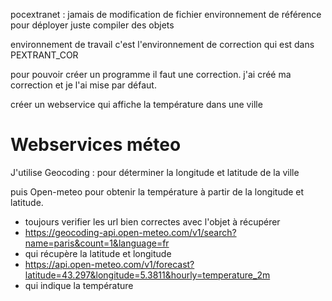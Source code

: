 pocextranet : jamais de modification de fichier environnement de référence pour déployer
juste compiler des objets

environnement de travail c'est l'environnement de correction qui est dans PEXTRANT_COR

pour pouvoir créer un programme il faut une correction.
j'ai créé ma correction et je l'ai mise par défaut.

créer un webservice qui affiche la température dans une ville

# Webservices méteo

J'utilise Geocoding : pour déterminer la longitude et latitude de la ville

puis Open-meteo pour obtenir la température à partir de la longitude et latitude.

- toujours verifier les url bien correctes avec l'objet à récupérer
- https://geocoding-api.open-meteo.com/v1/search?name=paris&count=1&language=fr
- qui récupère la latitude et longitude
- https://api.open-meteo.com/v1/forecast?latitude=43.297&longitude=5.3811&hourly=temperature_2m
- qui indique la température